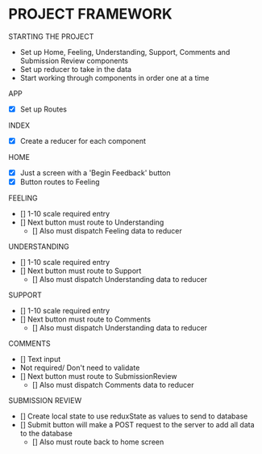 # PROJECT FRAMEWORK

STARTING THE PROJECT
- Set up Home, Feeling, Understanding, Support, Comments and Submission Review components
- Set up reducer to take in the data
- Start working through components in order one at a time

APP
- [x] Set up Routes

INDEX
- [x] Create a reducer for each component

HOME
- [x] Just a screen with a 'Begin Feedback' button
- [x] Button routes to Feeling

FEELING
- [] 1-10 scale required entry
- [] Next button must route to Understanding
    - [] Also must dispatch Feeling data to reducer

UNDERSTANDING
- [] 1-10 scale required entry
- [] Next button must route to Support
    - [] Also must dispatch Understanding data to reducer

SUPPORT
- [] 1-10 scale required entry
- [] Next button must route to Comments
    - [] Also must dispatch Understanding data to reducer

COMMENTS
- [] Text input
- Not required/ Don't need to validate
- [] Next button must route to SubmissionReview
    - [] Also must dispatch Comments data to reducer

SUBMISSION REVIEW
- [] Create local state to use reduxState as values to send to database
- [] Submit button will make a POST request to the server to add all data to the database
    - [] Also must route back to home screen
